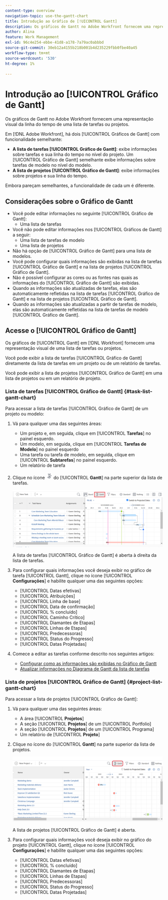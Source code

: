 ```yaml
---
content-type: overview
navigation-topic: use-the-gantt-chart
title: Introdução ao Gráfico de [!UICONTROL Gantt]
description: Os gráficos de Gantt no Adobe Workfront fornecem uma representação visual da linha do tempo de uma lista de tarefas ou projetos.
author: Alina
feature: Work Management
exl-id: 96c4e254-ebbe-41d8-a178-7a79ac0abbbd
source-git-commit: 30eb12a4155b218b001b4d235229fbb0fbe40a45
workflow-type: tm+mt
source-wordcount: '530'
ht-degree: 1%

---
```


# Introdução ao [!UICONTROL Gráfico de Gantt]

<!-- Audited: 01/2024 -->

Os gráficos de Gantt no Adobe Workfront fornecem uma representação visual da linha do tempo de uma lista de tarefas ou projetos.

Em [!DNL Adobe Workfront], há dois [!UICONTROL Gráficos de Gantt] com funcionalidade semelhante:

* **A lista de tarefas [!UICONTROL Gráfico de Gantt]**: exibe informações sobre tarefas e sua linha do tempo no nível do projeto. Um [!UICONTROL Gráfico de Gantt] semelhante exibe informações sobre tarefas de modelo no nível do modelo.
* **A lista de projetos [!UICONTROL Gráfico de Gantt]**: exibe informações sobre projetos e sua linha do tempo.

Embora pareçam semelhantes, a funcionalidade de cada um é diferente.

## Considerações sobre o Gráfico de Gantt

* Você pode editar informações no seguinte [!UICONTROL Gráfico de Gantt]:
   * Uma lista de tarefas
* Você não pode editar informações nos [!UICONTROL Gráficos de Gantt] a seguir:
   * Uma lista de tarefas de modelo
   * Uma lista de projetos
* Não há opção de [!UICONTROL Gráfico de Gantt] para uma lista de modelos.
* Você pode configurar quais informações são exibidas na lista de tarefas [!UICONTROL Gráfico de Gantt] e na lista de projetos [!UICONTROL Gráfico de Gantt].
* Não é possível configurar as cores ou as fontes nas quais as informações do [!UICONTROL Gráfico de Gantt] são exibidas.
* Quando as informações são atualizadas de tarefas, elas são automaticamente refletidas na lista de tarefas [!UICONTROL Gráfico de Gantt] e na lista de projetos [!UICONTROL Gráfico de Gantt].
* Quando as informações são atualizadas a partir de tarefas de modelo, elas são automaticamente refletidas na lista de tarefas de modelo [!UICONTROL Gráfico de Gantt].

## Acesse o [!UICONTROL Gráfico de Gantt]

Os gráficos de [!UICONTROL Gantt] em [!DNL Workfront] fornecem uma representação visual de uma lista de tarefas ou projetos.

Você pode exibir a lista de tarefas [!UICONTROL Gráfico de Gantt] diretamente da lista de tarefas em um projeto ou de um relatório de tarefas.

Você pode exibir a lista de projetos [!UICONTROL Gráfico de Gantt] em uma lista de projetos ou em um relatório de projeto.

### Lista de tarefas [!UICONTROL Gráfico de Gantt] {#task-list-gantt-chart}

<!--The task list [!UICONTROL Gantt Chart] is accessible in the following areas:

* In a Project

   * [!UICONTROL Tasks] section
   * [!UICONTROL Subtasks] section of a task

* In a [!UICONTROL Template]

* In a [!UICONTROL Task] report-->

Para acessar a lista de tarefas [!UICONTROL Gráfico de Gantt] de um projeto ou modelo:

1. Vá para qualquer uma das seguintes áreas:

   * Um projeto e, em seguida, clique em [!UICONTROL **Tarefas**] no painel esquerdo.
   * Um modelo, em seguida, clique em [!UICONTROL **Tarefas de Modelo**] no painel esquerdo
   * Uma tarefa ou tarefa de modelo, em seguida, clique em [!UICONTROL **Subtarefas**] no painel esquerdo.
   * Um relatório de tarefa

1. Clique no ícone ![](assets/gantt-icon-nwe.png) do [!UICONTROL **Gantt**] na parte superior da lista de tarefas.

   ![](assets/task-list-gantt.png)

   A lista de tarefas [!UICONTROL Gráfico de Gantt] é aberta à direita da lista de tarefas.

1. Para configurar quais informações você deseja exibir no gráfico de tarefa [!UICONTROL Gantt], clique no ícone [!UICONTROL **Configurações**] e habilite qualquer uma das seguintes opções:

   * [!UICONTROL Datas efetivas]
   * [!UICONTROL Atribuições]
   * [!UICONTROL Linha de base]
   * [!UICONTROL Data de confirmação]
   * [!UICONTROL % concluído]
   * [!UICONTROL Caminho Crítico]
   * [!UICONTROL Diamantes de Etapas]
   * [!UICONTROL Linhas de Etapas]
   * [!UICONTROL Predecessoras]
   * [!UICONTROL Status do Progresso]
   * [!UICONTROL Datas Projetadas]

1. Comece a editar as tarefas conforme descrito nos seguintes artigos:

   * [Configurar como as informações são exibidas no Gráfico de Gantt](../use-the-gantt-chart/configure-info-on-gantt-chart.md)
   * [Atualizar informações no Diagrama de Gantt da lista de tarefas](../use-the-gantt-chart/update-info-task-list-gantt.md)

### Lista de projetos [!UICONTROL Gráfico de Gantt] {#project-list-gantt-chart}

<!--The project list [!UICONTROL Gantt Chart] is accessible in the following areas:

* In the [!UICONTROL Projects] area
* In the [!UICONTROL Projects] section of a [!UICONTROL Portfolio]
* In the [!UICONTROL Projects] section of a [!UICONTROL Program]
* In a [!UICONTROL Project] report-->

Para acessar a lista de projetos [!UICONTROL Gráfico de Gantt]:

1. Vá para qualquer uma das seguintes áreas:

   * A área [!UICONTROL **Projetos**]
   * A seção [!UICONTROL **Projetos**] de um [!UICONTROL Portfolio]
   * A seção [!UICONTROL **Projetos**] de um [!UICONTROL Programa]
   * Um relatório de [!UICONTROL **Projeto**]

1. Clique no ícone do [!UICONTROL **Gantt**] na parte superior da lista de projetos.

   ![](assets/project-list-gantt.png)

   A lista de projetos [!UICONTROL Gráfico de Gantt] é aberta.

1. Para configurar quais informações você deseja exibir no gráfico do projeto [!UICONTROL Gantt], clique no ícone [!UICONTROL **Configurações**] e habilite qualquer uma das seguintes opções:

   * [!UICONTROL Datas efetivas]
   * [!UICONTROL % concluído]
   * [!UICONTROL Diamantes de Etapas]
   * [!UICONTROL Linhas de Etapas]
   * [!UICONTROL Predecessoras]
   * [!UICONTROL Status do Progresso]
   * [!UICONTROL Datas Projetadas]
